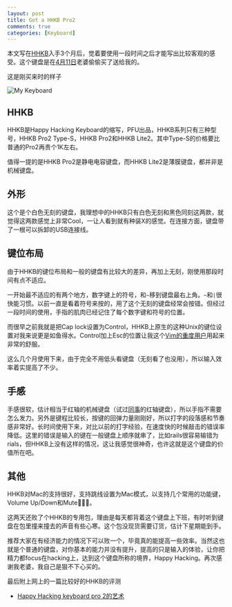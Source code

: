 ```yaml
---
layout: post
title: Got a HHKB Pro2
comments: true
categories: [Keyboard]
---
```


本文写在[HHKB](http://en.wikipedia.org/wiki/Happy_Hacking_Keyboard)入手3个月后，觉着要使用一段时间之后才能写出比较客观的感受。这个键盘是在[4月11日](http://weibo.com/2051369563/ye9QmzIwW)老婆偷偷买了送给我的。

这是刚买来时的样子

![My Keyboard](http://ww3.sinaimg.cn/bmiddle/7a456a5bjw1drw179o1apj.jpg)

## HHKB

HHKB是Happy Hacking Keyboard的缩写，PFU出品，HHKB系列只有三种型号，HHKB
Pro2 Type-S，HHKB Pro2和HHKB
Lite2。其中Type-S的价格要比普通的Pro2再贵个1K左右。

值得一提的是HHKB Pro2是静电电容键盘，而HHKB
Lite2是薄膜键盘，都并非是机械键盘。

## 外形

这个是个白色无刻的键盘，我理想中的HHKB只有白色无刻和黑色同刻这两款，就觉得这两款感觉上非常Cool，一让人看到就有种装X的感觉。在连接方面，键盘带了一根可以拆卸的USB连接线。

## 键位布局

由于HHKB的键位布局和一般的键盘有比较大的差异，再加上无刻，刚使用那段时间有点不适应。

一开始最不适应的有两个地方，数字键上的符号，和`~`移到键盘最右上角。`~`和`|`很快能习惯。以前一直是看着符号来按的，用了这个无刻的键盘经常会按错。但经过一段时间的使用，手指的肌肉已经记住了每个数字键和符号的位置。

而很早之前我就是把Cap lock设置为Control，HHKB上原生的这种Unix的键位设置对我来说更是如鱼得水。Control加上Esc的位置让我这个[Vim的重度用户](https://bitbucket.org/kaichen/vimrc)用起来非常的舒服。

这么几个月使用下来，由于完全不用低头看键盘（无刻看了也没用），所以输入效率着实提高了不少。

## 手感

手感很软，估计相当于红轴的机械键盘（试过[同事](https://plus.google.com/100461408096595815099)的红轴键盘），所以手指不需要怎么发力。另外是键程比较长，按键的回弹力量刚刚好，所以打字的段落感和节奏感非常好。长时间使用下来，对比以前的打字经验，在速度快的时候敲击的错误率降低。这里的错误是输入的键在一般键盘上顺序就串了，比如rails很容易输错为rials，但HHKB上没有这样的情况，这让我感觉很神奇，也许这就是这个键盘的价值所在吧。

## 其他

HHKB对Mac的支持很好，支持跳线设置为Mac模式，以支持几个常用的功能键，Volume Up/Down和Mute。

这两天还败了个HHKB的专用包，理由是每天都背着这个键盘上下班，有时听到键盘在包里撞来撞去的声音有些心寒。这个包没现货需要订货，估计下星期能到手。

推荐大家在有经济能力的情况下可以败一个，毕竟真的能提高一些效率。当然这也就是个普通的键盘，对你基本的能力并没有提升，提高的只是输入的体验，让你把精力都focus在hacking上，达到这个键盘所称的境界，Happy Hacking。再次感谢我老婆，我自己是狠不下心买的。

最后附上网上的一篇比较好的HHKB的评测

- [Happy Hacking keyboard pro 2的艺术](http://cyher.net/peripherals/the-art-of-hhkb-pro-2)
